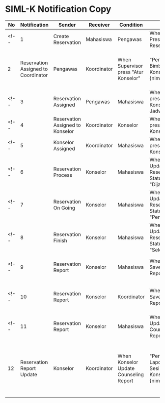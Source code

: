 # SIML-K Notification Copy

| No | Notification | Sender | Receiver | Condition | Title | Body |
| --- | --- | --- | --- | --- | --- | --- |
<!-- | 1 | Create Reservation | Mahasiswa | Pengawas | When Mahasiswa Press Create Reservation | "Permintaan Bimbingan Konseling Baru" | "{nim_mahasiswa} membuat permintaan reservasi baru. Mohon untuk segera di proses" |
| 2 | Reservation Assigned to Coordinator | Pengawas | Koordinator | When Supervisor press "Atur Konselor" | "Permintaan Bimbingan Konseling Baru {nim_mahasiswa}" | "Terdapat permintaan bimbingan konseling baru yang diserahkan oleh konselor ahli" | -->
<!-- | 3 | Reservation Assigned | Pengawas | Mahasiswa | When Supervisor press "Atur Konselor" or "Atur Jadwal" | "Pengajuan Permintaan Bimbingan Konseling Diterima" | "Pengajuan reservasi bimbingan konseling telah diterima oleh kemahasiswaan. Mohon untuk menunggu update selanjutnya" | -->
<!-- | 4 | Reservation Assigned to Konselor | Koordinator | Konselor | When Koordinator press "Atur Konselor" | "Permintaan Bimbingan Konseling Baru" | "Terdapat permintaan bimbingan konseling baru yang ditugaskan kepada kamu" | -->
<!-- | 5 | Konselor Assigned | Koordinator | Mahasiswa | When Koordinator press "Atur Konselor" | "Konselor Ditugaskan" | "Sistem telah menugaskan konselor kepada kamu. Mohon tunggu update lokasi pertemuan" | -->
<!-- | 6 | Reservation Process | Konselor | Mahasiswa | When Konselor Update Reservation Status to "Dijadwalkan" | "Permintaan Bimbingan Konseling Kamu Sedang Telah Dijadwalkan" | "Konselor telah selesai memproses permintaan bimbingan konselingmu. Silahkan cek informasi lebih detail pada aplikasi" | -->
<!-- | 7 | Reservation On Going | Konselor | Mahasiswa | When Konselor Update Reservation Status to "Penanganan" | "Permintaan Bimbingan Konseling Kamu Dalam Penanganan" | "Mohon untuk menunggu sebentar, konselor akan menghubungi ke informasi kontak yang tersedia." | -->
<!-- | 8 | Reservation Finish | Konselor | Mahasiswa | When Konselor Update Reservation Status to "Selesai" | "Bimbingan Konseling Telah Selesai" | "Bimbingan konseling pada tanggal {tanggal_reservasi} telah selesai. Konselor sedang dalam proses menulis laporan akhir" | -->
<!-- | 9 | Reservation Report | Konselor | Mahasiswa | When Konselor Save Counseling Report | "Laporan Akhir Sesi Bimbingan Konseling Telah Selesai" | "Konselor telah selesai menulis laporan akhir sesi bimbingan konseling pada tanggal {tanggal_reservasi}." | -->
<!-- | 10 | Reservation Report | Konselor | Koordinator | When Konselor Save Counseling Report | "Laporan Akhir Sesi Bimbingan Konseling {nim_mahasiswa} Telah Selesai" | "Konselor {nama_konselor} telah selesai menulis laporan akhir sesi bimbingan konseling pada tanggal {tanggal_reservasi}." | -->
<!-- | 11 | Reservation Report | Konselor | Mahasiswa | When Konselor Update Counseling Report | "Perubahan Laporan Akhir Sesi Bimbingan Konseling" | "Konselor melakukan perubahan pada laporan akhir sesi bimbingan konseling pada tanggal {tanggal_reservasi}." |
| 12 | Reservation Report Update | Konselor | Koordinator | When Konselor Update Counseling Report | "Perubahan Laporan Akhir Sesi Bimbingan Konseling {nim_mahasiswa}" | "Konselor {nama_konselor} melakukan perubahan pada laporan akhir sesi bimbingan konseling pada tanggal {tanggal_reservasi}" | -->
